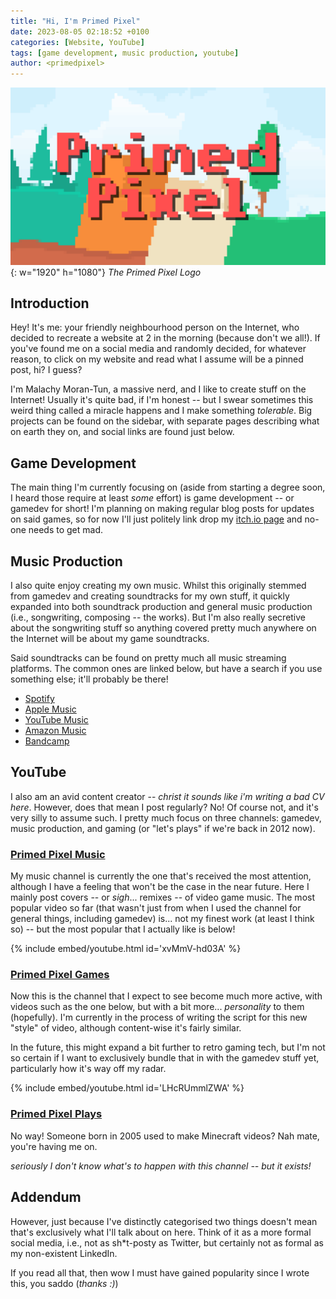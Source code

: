 ```yaml
---
title: "Hi, I'm Primed Pixel"
date: 2023-08-05 02:18:52 +0100
categories: [Website, YouTube]
tags: [game development, music production, youtube]
author: <primedpixel>
---
```

![Primed Pixel Logo](/images/primedpixel-logo.png){: w="1920" h="1080"}
_The Primed Pixel Logo_

## Introduction

Hey! It's me: your friendly neighbourhood person on the Internet, who decided to recreate a website at 2 in the morning (because don't we all!). If you've found me on a social media and randomly decided, for whatever reason, to click on my website and read what I assume will be a pinned post, hi? I guess?

I'm Malachy Moran-Tun, a massive nerd, and I like to create stuff on the Internet! Usually it's quite bad, if I'm honest -- but I swear sometimes this weird thing called a miracle happens and I make something *tolerable*. Big projects can be found on the sidebar, with separate pages describing what on earth they on, and social links are found just below.

## Game Development

The main thing I'm currently focusing on (aside from starting a degree soon, I heard those require at least *some* effort) is game development -- or gamedev for short! I'm planning on making regular blog posts for updates on said games, so for now I'll just politely link drop my [itch.io page](https://primedpixel.itch.io) and no-one needs to get mad.

## Music Production

I also quite enjoy creating my own music. Whilst this originally stemmed from gamedev and creating soundtracks for my own stuff, it quickly expanded into both soundtrack production and general music production (i.e., songwriting, composing -- the works). But I'm also really secretive about the songwriting stuff so anything covered pretty much anywhere on the Internet will be about my game soundtracks.

Said soundtracks can be found on pretty much all music streaming platforms. The common ones are linked below, but have a search if you use something else; it'll probably be there!

- [Spotify](https://open.spotify.com/artist/4vae5dm3sk6jtWNcBPXVxU)
- [Apple Music](https://music.apple.com/us/artist/primed-pixel/1541951500)
- [YouTube Music](https://music.youtube.com/channel/UCSHoDy6e5AA-erUMKcXaZAQ)
- [Amazon Music](https://www.amazon.com/music/player/artists/B08P44G7FP/primed-pixel)
- [Bandcamp](https://primedpixel.bandcamp.com/)

## YouTube

I also am an avid content creator -- *christ it sounds like i'm writing a bad CV here*. However, does that mean I post regularly? No! Of course not, and it's very silly to assume such. I pretty much focus on three channels: gamedev, music production, and gaming (or "let's plays" if we're back in 2012 now).

### [Primed Pixel Music](https://www.youtube.com/c/PrimedPixelMusic)

My music channel is currently the one that's received the most attention, although I have a feeling that won't be the case in the near future. Here I mainly post covers -- or *sigh*... remixes -- of video game music. The most popular video so far (that wasn't just from when I used the channel for general things, including gamedev) is... not my finest work (at least I think so) -- but the most popular that I actually like is below!

{% include embed/youtube.html id='xvMmV-hd03A' %}

### [Primed Pixel Games](https://www.youtube.com/channel/UCyRLDg8W_QVKAwDZArN7MuA)

Now this is the channel that I expect to see become much more active, with videos such as the one below, but with a bit more... *personality* to them (hopefully). I'm currently in the process of writing the script for this new "style" of video, although content-wise it's fairly similar.

In the future, this might expand a bit further to retro gaming tech, but I'm not so certain if I want to exclusively bundle that in with the gamedev stuff yet, particularly how it's way off my radar.

{% include embed/youtube.html id='LHcRUmmlZWA' %}

### [Primed Pixel Plays](https://www.youtube.com/channel/UC1yPj1dewYOFjHvh9yeUpIA)

No way! Someone born in 2005 used to make Minecraft videos? Nah mate, you're having me on.

*seriously I don't know what's to happen with this channel -- but it exists!*

## Addendum

However, just because I've distinctly categorised two things doesn't mean that's exclusively what I'll talk about on here. Think of it as a more formal social media, i.e., not as sh\*t-posty as Twitter, but certainly not as formal as my non-existent LinkedIn.

If you read all that, then wow I must have gained popularity since I wrote this, you saddo (*thanks :)*)